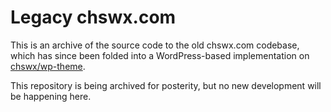 # Legacy chswx.com

This is an archive of the source code to the old chswx.com codebase, which has since been folded into a WordPress-based implementation on [chswx/wp-theme](https://github.com/chswx/wp-theme).

This repository is being archived for posterity, but no new development will be happening here.
